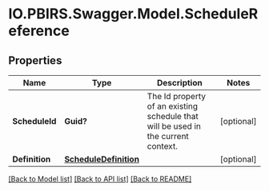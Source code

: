 # IO.PBIRS.Swagger.Model.ScheduleReference
## Properties

Name | Type | Description | Notes
------------ | ------------- | ------------- | -------------
**ScheduleId** | **Guid?** | The Id property of an existing schedule that will be used in the current context. | [optional] 
**Definition** | [**ScheduleDefinition**](ScheduleDefinition.md) |  | [optional] 

[[Back to Model list]](../README.md#documentation-for-models) [[Back to API list]](../README.md#documentation-for-api-endpoints) [[Back to README]](../README.md)

